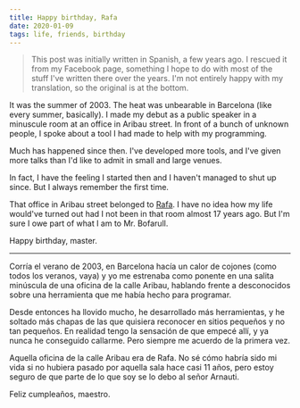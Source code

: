 ```yaml
---
title: Happy birthday, Rafa
date: 2020-01-09
tags: life, friends, birthday
---
```

> This post was initially written in Spanish, a few years ago. I rescued it from my Facebook page, something I hope to do with most of the stuff I've written there over the years. I'm not entirely happy with my translation, so the original is at the bottom.

It was the summer of 2003. The heat was unbearable in Barcelona (like every summer, basically). I made my debut as a public speaker in a minuscule room at an office in Aribau street. In front of a bunch of unknown people, I spoke about a tool I had made to help with my programming.

Much has happened since then. I've developed more tools, and I've given more talks than I'd like to admit in small and large venues.

In fact, I have the feeling I started then and I haven't managed to shut up since. But I always remember the first time.

That office in Aribau street belonged to [Rafa](http://eltallerdiminuto.com "El Taller Diminuto"). I have no idea how my life would've turned out had I not been in that room almost 17 years ago. But I'm sure I owe part of what I am to Mr. Bofarull.

Happy birthday, master.

---

Corría el verano de 2003, en Barcelona hacía un calor de cojones (como todos los veranos, vaya) y yo me estrenaba como ponente en una salita minúscula de una oficina de la calle Aribau, hablando frente a desconocidos sobre una herramienta que me había hecho para programar.

Desde entonces ha llovido mucho, he desarrollado más herramientas, y he soltado más chapas de las que quisiera reconocer en sitios pequeños y no tan pequeños. En realidad tengo la sensación de que empecé allí, y ya nunca he conseguido callarme. Pero siempre me acuerdo de la primera vez.

Aquella oficina de la calle Aribau era de Rafa. No sé cómo habría sido mi vida si no hubiera pasado por aquella sala hace casi 11 años, pero estoy seguro de que parte de lo que soy se lo debo al señor Arnauti.

Feliz cumpleaños, maestro.
